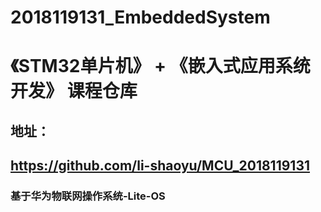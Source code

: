 # 2018119131_EmbeddedSystem
# 《STM32单片机》 +  《嵌入式应用系统开发》 课程仓库
## 地址：
## https://github.com/li-shaoyu/MCU_2018119131

### 基于华为物联网操作系统-Lite-OS



